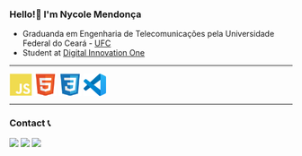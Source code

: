 ### Hello!👋 I'm Nycole Mendonça
* Graduanda em Engenharia de Telecomunicações pela Universidade Federal do Ceará - [UFC](https://www.ufc.br/)
* Student at [Digital Innovation One](https://digitalinnovation.one/)
<hr>
<div style="display: inline_block">
  <img align="center" alt="javascript" padding="10px" height="40" width="40" src="https://raw.githubusercontent.com/devicons/devicon/master/icons/javascript/javascript-plain.svg">
  <img align="center" alt="html5" padding="10px" height="40" width="40" src="https://raw.githubusercontent.com/devicons/devicon/master/icons/html5/html5-original.svg">
  <img align="center" alt="css3" padding="10px" height="40" width="40" src="https://raw.githubusercontent.com/devicons/devicon/master/icons/css3/css3-original.svg">
  <img align="center" alt="vscode" padding="10px" height="40" width="40" src="https://raw.githubusercontent.com/devicons/devicon/master/icons/vscode/vscode-original.svg">
</div>
<hr>
<div>
  <h3>Contact 📞</h3>
 <a href = "mailto:nycolemendonca4@gmail.com"><img src="https://img.shields.io/badge/-Gmail-%23333?style=for-the-badge&logo=gmail&logoColor=white" target="_blank"></a>
 <a href="https://www.linkedin.com/in/nycole-mendonça" target="_blank"><img src="https://img.shields.io/badge/-LinkedIn-%230077B5?style=for-the-badge&logo=linkedin&logoColor=white" target="_blank"></a> 
 <a href="https://instagram.com/nycoleeee1" target="_blank"><img src="https://img.shields.io/badge/-Instagram-%23E4405F?style=for-the-badge&logo=instagram&logoColor=white" target="_blank"></a>
</div>
